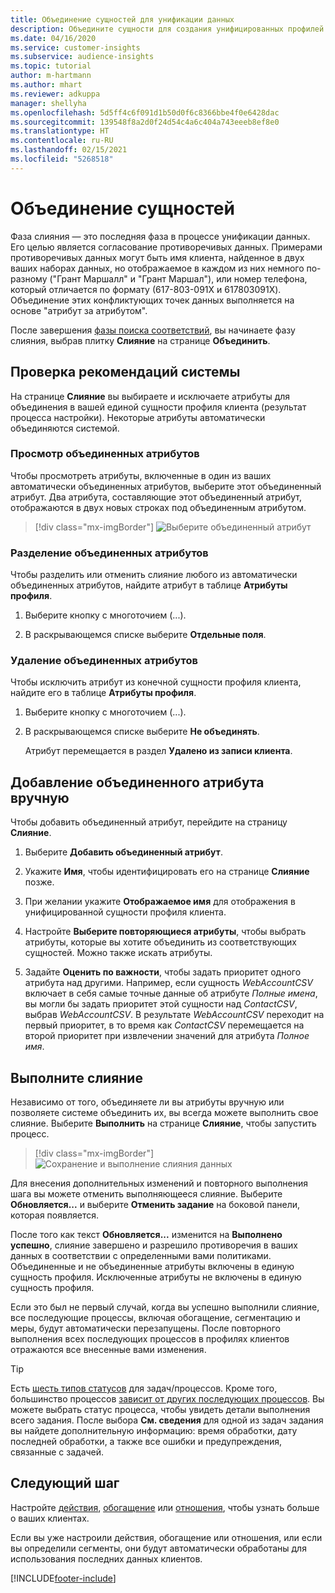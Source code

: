```yaml
---
title: Объединение сущностей для унификации данных
description: Объедините сущности для создания унифицированных профилей клиентов.
ms.date: 04/16/2020
ms.service: customer-insights
ms.subservice: audience-insights
ms.topic: tutorial
author: m-hartmann
ms.author: mhart
ms.reviewer: adkuppa
manager: shellyha
ms.openlocfilehash: 5d5ff4c6f091d1b50d0f6c8366bbe4f0e6428dac
ms.sourcegitcommit: 139548f8a2d0f24d54c4a6c404a743eeeb8ef8e0
ms.translationtype: HT
ms.contentlocale: ru-RU
ms.lasthandoff: 02/15/2021
ms.locfileid: "5268518"
---
```

# <a name="merge-entities"></a>Объединение сущностей

Фаза слияния — это последняя фаза в процессе унификации данных. Его целью является согласование противоречивых данных. Примерами противоречивых данных могут быть имя клиента, найденное в двух ваших наборах данных, но отображаемое в каждом из них немного по-разному ("Грант Маршалл" и "Грант Маршал"), или номер телефона, который отличается по формату (617-803-091X и 617803091X). Объединение этих конфликтующих точек данных выполняется на основе "атрибут за атрибутом".

После завершения [фазы поиска соответствий](match-entities.md), вы начинаете фазу слияния, выбрав плитку **Слияние** на странице **Объединить**.

## <a name="review-system-recommendations"></a>Проверка рекомендаций системы

На странице **Слияние** вы выбираете и исключаете атрибуты для объединения в вашей единой сущности профиля клиента (результат процесса настройки). Некоторые атрибуты автоматически объединяются системой.

### <a name="view-merged-attributes"></a>Просмотр объединенных атрибутов

Чтобы просмотреть атрибуты, включенные в один из ваших автоматически объединенных атрибутов, выберите этот объединенный атрибут. Два атрибута, составляющие этот объединенный атрибут, отображаются в двух новых строках под объединенным атрибутом.

> [!div class="mx-imgBorder"]
> ![Выберите объединенный атрибут](media/configure-data-merge-profile-attributes.png "Выберите объединенный атрибут")

### <a name="separate-merged-attributes"></a>Разделение объединенных атрибутов

Чтобы разделить или отменить слияние любого из автоматически объединенных атрибутов, найдите атрибут в таблице **Атрибуты профиля**.

1. Выберите кнопку с многоточием (...).
  
2. В раскрывающемся списке выберите **Отдельные поля**.

### <a name="remove-merged-attributes"></a>Удаление объединенных атрибутов

Чтобы исключить атрибут из конечной сущности профиля клиента, найдите его в таблице **Атрибуты профиля**.

1. Выберите кнопку с многоточием (...).
  
2. В раскрывающемся списке выберите **Не объединять**.

   Атрибут перемещается в раздел **Удалено из записи клиента**.

## <a name="manually-add-a-merged-attribute"></a>Добавление объединенного атрибута вручную

Чтобы добавить объединенный атрибут, перейдите на страницу **Слияние**.

1. Выберите **Добавить объединенный атрибут**.

2. Укажите **Имя**, чтобы идентифицировать его на странице **Слияние** позже.

3. При желании укажите **Отображаемое имя** для отображения в унифицированной сущности профиля клиента.

4. Настройте **Выберите повторяющиеся атрибуты**, чтобы выбрать атрибуты, которые вы хотите объединить из соответствующих сущностей. Можно также искать атрибуты.

5. Задайте **Оценить по важности**, чтобы задать приоритет одного атрибута над другими. Например, если сущность *WebAccountCSV* включает в себя самые точные данные об атрибуте *Полные имена*, вы могли бы задать приоритет этой сущности над *ContactCSV*, выбрав *WebAccountCSV*. В результате *WebAccountCSV* переходит на первый приоритет, в то время как *ContactCSV* перемещается на второй приоритет при извлечении значений для атрибута *Полное имя*.

## <a name="run-your-merge"></a>Выполните слияние

Независимо от того, объединяете ли вы атрибуты вручную или позволяете системе объединить их, вы всегда можете выполнить свое слияние. Выберите **Выполнить** на странице **Слияние**, чтобы запустить процесс.

> [!div class="mx-imgBorder"]
> ![Сохранение и выполнение слияния данных](media/configure-data-merge-save-run.png "Сохранение и выполнение слияния данных")

Для внесения дополнительных изменений и повторного выполнения шага вы можете отменить выполняющееся слияние. Выберите **Обновляется...** и выберите **Отменить задание** на боковой панели, которая появляется.

После того как текст **Обновляется...** изменится на **Выполнено успешно**, слияние завершено и разрешило противоречия в ваших данных в соответствии с определенными вами политиками. Объединенные и не объединенные атрибуты включены в единую сущность профиля. Исключенные атрибуты не включены в единую сущность профиля.

Если это был не первый случай, когда вы успешно выполнили слияние, все последующие процессы, включая обогащение, сегментацию и меры, будут автоматически перезапущены. После повторного выполнения всех последующих процессов в профилях клиентов отражаются все внесенные вами изменения.

> [!TIP]
> Есть [шесть типов статусов](system.md#status-types) для задач/процессов. Кроме того, большинство процессов [зависит от других последующих процессов](system.md#refresh-policies). Вы можете выбрать статус процесса, чтобы увидеть детали выполнения всего задания. После выбора **См. сведения** для одной из задач задания вы найдете дополнительную информацию: время обработки, дату последней обработки, а также все ошибки и предупреждения, связанные с задачей.

## <a name="next-step"></a>Следующий шаг

Настройте [действия](activities.md), [обогащение](enrichment-microsoft-graph.md) или [отношения](relationships.md), чтобы узнать больше о ваших клиентах.

Если вы уже настроили действия, обогащение или отношения, или если вы определили сегменты, они будут автоматически обработаны для использования последних данных клиентов.




[!INCLUDE[footer-include](../includes/footer-banner.md)]